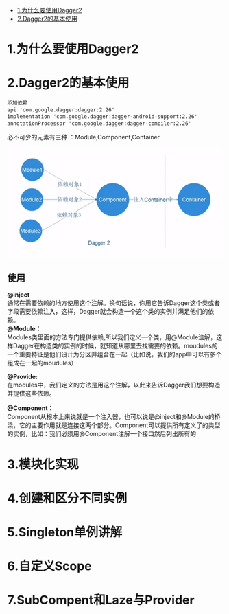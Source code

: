 - [1.为什么要使用Dagger2](#why)
- [2.Dagger2的基本使用](#base)

# <a id="why">1.为什么要使用Dagger2</a>
# 2.Dagger2的基本使用

    添加依赖
    api 'com.google.dagger:dagger:2.26'  
    implementation 'com.google.dagger:dagger-android-support:2.26'  
    annotationProcessor 'com.google.dagger:dagger-compiler:2.26'  
必不可少的元素有三种
：Module,Component,Container  

![Dagger2](https://github.com/MAZENAN/lear_note/blob/master/android/第三方框架/img/dagger2.png)  

## 使用
__@inject__  
    通常在需要依赖的地方使用这个注解。换句话说，你用它告诉Dagger这个类或者字段需要依赖注入，这样，Dagger就会构造一个这个类的实例并满足他们的依赖。  
__@Module：__  
    Modules类里面的方法专门提供依赖,所以我们定义一个类，用@Module注解，这样Dagger在构造类的实例的时候，就知道从哪里去找需要的依赖。moudules的一个重要特征是他们设计为分区并组合在一起（比如说，我们的app中可以有多个组成在一起的moudules）  

__@Provide:__  
    在modules中，我们定义的方法是用这个注解，以此来告诉Dagger我们想要构造并提供这些依赖。  

__@Component：__  
    Component从根本上来说就是一个注入器，也可以说是@inject和@Module的桥梁，它的主要作用就是连接这两个部分。Component可以提供所有定义了的类型的实例，比如：我们必须用@Component注解一个接口然后列出所有的

# 3.模块化实现
# 4.创建和区分不同实例
# 5.Singleton单例讲解
# 6.自定义Scope
# 7.SubCompent和Laze与Provider
